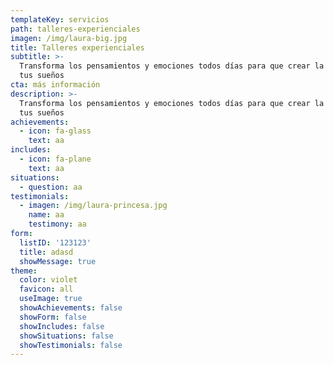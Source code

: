 ```yaml
---
templateKey: servicios
path: talleres-experienciales
imagen: /img/laura-big.jpg
title: Talleres experienciales
subtitle: >-
  Transforma los pensamientos y emociones todos días para que crear la vida de
  tus sueños
cta: más información
description: >-
  Transforma los pensamientos y emociones todos días para que crear la vida de
  tus sueños
achievements:
  - icon: fa-glass
    text: aa
includes:
  - icon: fa-plane
    text: aa
situations:
  - question: aa
testimonials:
  - imagen: /img/laura-princesa.jpg
    name: aa
    testimony: aa
form:
  listID: '123123'
  title: adasd
  showMessage: true
theme:
  color: violet
  favicon: all
  useImage: true
  showAchievements: false
  showForm: false
  showIncludes: false
  showSituations: false
  showTestimonials: false
---
```


